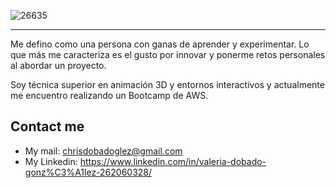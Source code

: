 ![26635](https://github.com/user-attachments/assets/44edc2ae-3008-43ff-9435-cd94a66ffe1c)

---
Me defino como una persona con ganas de aprender y experimentar. Lo que más me caracteriza es el gusto por innovar y ponerme retos personales al abordar un proyecto.

Soy técnica superior en animación 3D y entornos interactivos y actualmente me encuentro realizando un Bootcamp de AWS.

## Contact me
- My mail: chrisdobadoglez@gmail.com
- My Linkedin: https://www.linkedin.com/in/valeria-dobado-gonz%C3%A1lez-262060328/
